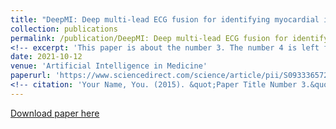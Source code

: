 ```yaml
---
title: "DeepMI: Deep multi-lead ECG fusion for identifying myocardial infarction and its occurrence-time"
collection: publications
permalink: /publication/DeepMI: Deep multi-lead ECG fusion for identifying myocardial infarction and its occurrence-time
<!-- excerpt: 'This paper is about the number 3. The number 4 is left for future work.' -->
date: 2021-10-12
venue: 'Artificial Intelligence in Medicine'
paperurl: 'https://www.sciencedirect.com/science/article/pii/S0933365721001858'
<!-- citation: 'Your Name, You. (2015). &quot;Paper Title Number 3.&quot; <i>Journal 1</i>. 1(3).' -->
---
```

<!-- This paper is about the number 3. The number 4 is left for future work. -->

[Download paper here](https://www.sciencedirect.com/science/article/pii/S0933365721001858)

<!-- Recommended citation: Your Name, You. (2015). "Paper Title Number 3." <i>Journal 1</i>. 1(3). -->
